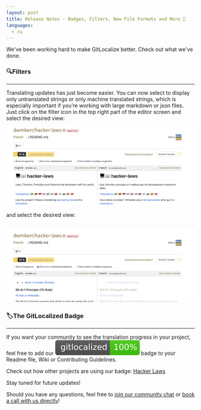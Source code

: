 ```yaml
---
layout: post
title: Release Notes - Badges, Filters, New File Formats and More 🚀
languages:
  - ru
---
```



We've been working hard to make GitLocalize better. Check out what we've done.

### 🔍Filters
---

Translating updates has just become easier. You can now select to display only untranslated strings or only machine translated strings, which is especially important if you’re working with large markdown or json files. Just click on the filter icon in the top right part of the editor screen and select the desired view:

![Filters](/img/filter_1.png)

and select the desired view:

![Filters](/img/filter_2.png)


### 🏷The GitLocalized Badge
---

If you want your community to see the translation progress in your project, feel free to add our ![GitLocalized](/img/badge.svg) badge to your Readme file, Wiki or Contributing Guidelines.



Check out how other projects are using our badge:
[Hacker Laws](https://github.com/dwmkerr/hacker-laws#translations)
[]()

Stay tuned for future updates!


Should you have any questions, feel free to [join our community chat](https://gitter.im/gitlocalize/Lobby) or [book a call with us directly](https://calendly.com/is-alconost)!
